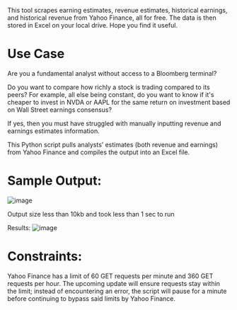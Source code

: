 This tool scrapes earning estimates, revenue estimates, historical earnings, and historical revenue from Yahoo Finance, all for free. The data is then stored in Excel on your local drive.  Hope you find it useful.

# Use Case 
Are you a fundamental analyst without access to a Bloomberg terminal? 

Do you want to compare how richly a stock is trading compared to its peers? For example, all else being constant, do you want to know if it's cheaper to invest in NVDA or AAPL for the same return on investment based on Wall Street earnings consensus? 

If yes, then you must have struggled with manually inputting revenue and earnings estimates information.

This Python script pulls analysts’ estimates (both revenue and earnings) from Yahoo Finance and compiles the output into an Excel file.

# Sample Output: 
![image](https://github.com/Dispassionate-Analyst/earning_estimates_scrapper/assets/164734048/ec9fe697-6dd4-4265-aa94-a392fc4596c0)

Output size less than 10kb and took less than 1 sec to run 

Results: 
![image](https://github.com/Dispassionate-Analyst/earning_estimates_scrapper/assets/164734048/93948a2b-cd89-4f39-9853-bb3265924254)

# Constraints: 
Yahoo Finance has a limit of 60 GET requests per minute and 360 GET requests per hour. The upcoming update will ensure requests stay within the limit; instead of encountering an error, the script will pause for a minute before continuing to bypass said limits by Yahoo Finance.
